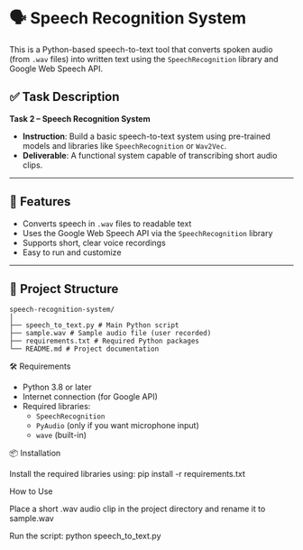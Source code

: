 # 🗣️ Speech Recognition System

This is a Python-based speech-to-text tool that converts spoken audio (from `.wav` files) into written text using the `SpeechRecognition` library and Google Web Speech API.

## ✅ Task Description

**Task 2 – Speech Recognition System**  
- **Instruction**: Build a basic speech-to-text system using pre-trained models and libraries like `SpeechRecognition` or `Wav2Vec`.  
- **Deliverable**: A functional system capable of transcribing short audio clips.

---

## 🚀 Features

- Converts speech in `.wav` files to readable text
- Uses the Google Web Speech API via the `SpeechRecognition` library
- Supports short, clear voice recordings
- Easy to run and customize

---

## 📂 Project Structure
```
speech-recognition-system/
│
├── speech_to_text.py # Main Python script
├── sample.wav # Sample audio file (user recorded)
├── requirements.txt # Required Python packages
└── README.md # Project documentation
```
🛠️ Requirements

- Python 3.8 or later
- Internet connection (for Google API)
- Required libraries:
  - `SpeechRecognition`
  - `PyAudio` (only if you want microphone input)
  - `wave` (built-in)

📦 Installation

Install the required libraries using:
pip install -r requirements.txt

How to Use

Place a short .wav audio clip in the project directory and rename it to sample.wav

Run the script:
python speech_to_text.py
